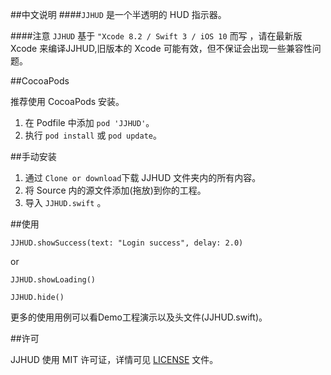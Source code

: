 
##中文说明
####`JJHUD` 是一个半透明的 HUD 指示器。

####注意
`JJHUD` 基于 `"Xcode 8.2 / Swift 3 / iOS 10` 而写 ，请在最新版 Xcode 来编译JJHUD,旧版本的 Xcode 可能有效，但不保证会出现一些兼容性问题。

##CocoaPods

推荐使用 CocoaPods 安装。

1. 在 Podfile 中添加 `pod 'JJHUD'`。
2. 执行 `pod install` 或 `pod update`。

##手动安装
1. 通过 `Clone or download`下载 JJHUD 文件夹内的所有内容。
2. 将 Source 内的源文件添加(拖放)到你的工程。
3. 导入 `JJHUD.swift` 。

##使用

```
JJHUD.showSuccess(text: "Login success", delay: 2.0)
```

or

```
JJHUD.showLoading()

JJHUD.hide() 
```

更多的使用用例可以看Demo工程演示以及头文件(JJHUD.swift)。

##许可

JJHUD 使用 MIT 许可证，详情可见 [LICENSE](LICENSE) 文件。
